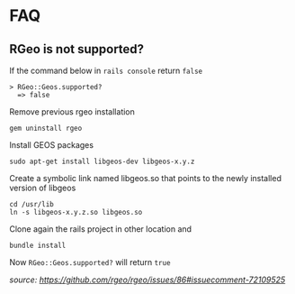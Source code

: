 # FAQ

RGeo is not supported?
---------------------

If the command below in `rails console` return `false`

```
> RGeo::Geos.supported?
  => false
```

Remove previous rgeo installation

`gem uninstall rgeo`

Install GEOS packages

`sudo apt-get install libgeos-dev libgeos-x.y.z`

Create a symbolic link named libgeos.so that points to the newly installed version of libgeos

```
cd /usr/lib
ln -s libgeos-x.y.z.so libgeos.so
```

Clone again the rails project in other location and

`bundle install`

Now `RGeo::Geos.supported?` will return `true`

*source: https://github.com/rgeo/rgeo/issues/86#issuecomment-72109525*
